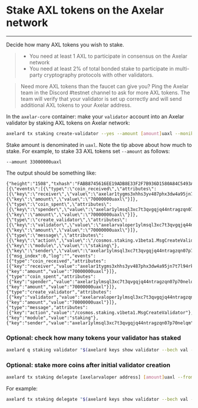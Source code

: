 # Stake AXL tokens on the Axelar network
-----------

Decide how many AXL tokens you wish to stake.


>* You need at least 1 AXL to participate in consensus on the Axelar network
>* You need at least 2% of total bonded stake to participate in multi-party cryptography protocols with other validators.



>Need more AXL tokens than the faucet can give you?  Ping the Axelar team in the Discord #testnet channel to ask for more AXL tokens. The team will verify that your validator is set up correctly and will send additional AXL tokens to your Axelar address.


In the `axelar-core` container: make your `validator` account into an Axelar validator by staking AXL tokens on Axelar network:

```bash
axelard tx staking create-validator --yes --amount [amount]uaxl --moniker "my_awesome_moniker" --commission-rate="0.10" --commission-max-rate="0.20" --commission-max-change-rate="0.01" --min-self-delegation="1" --pubkey="$(axelard tendermint show-validator)" --from validator -b block
```

Stake amount is denominated in `uaxl`. Note the tip above about how much to stake.
For example, to stake 33 AXL tokens set `--amount` as follows:

```shell script
--amount 33000000uaxl
```

The output should be something like:
```json5
{"height":"1508","txhash":"FABB8745616EE19ADB8E33F2F7B936D1580A84C5493A06A36DF9CC28C2A57A17","codespace":"","code":0,"data":"0A2C0A2A2F636F736D6F732E7374616B696E672E763162657461312E4D736743726561746556616C696461746F72","raw_log":"[{\"events\":[{\"type\":\"coin_received\",\"attributes\":[{\"key\":\"receiver\",\"value\":\"axelar1tygms3xhhs3yv487phx3dw4a95jn7t7l94rkyz\"},{\"key\":\"amount\",\"value\":\"70000000uaxl\"}]},{\"type\":\"coin_spent\",\"attributes\":[{\"key\":\"spender\",\"value\":\"axelar1ylmsql3xc7t3qvgqjq44ntragzqn07p70nelqm\"},{\"key\":\"amount\",\"value\":\"70000000uaxl\"}]},{\"type\":\"create_validator\",\"attributes\":[{\"key\":\"validator\",\"value\":\"axelarvaloper1ylmsql3xc7t3qvgqjq44ntragzqn07p70j06j5\"},{\"key\":\"amount\",\"value\":\"70000000uaxl\"}]},{\"type\":\"message\",\"attributes\":[{\"key\":\"action\",\"value\":\"/cosmos.staking.v1beta1.MsgCreateValidator\"},{\"key\":\"module\",\"value\":\"staking\"},{\"key\":\"sender\",\"value\":\"axelar1ylmsql3xc7t3qvgqjq44ntragzqn07p70nelqm\"}]}]}]","logs":[{"msg_index":0,"log":"","events":[{"type":"coin_received","attributes":[{"key":"receiver","value":"axelar1tygms3xhhs3yv487phx3dw4a95jn7t7l94rkyz"},{"key":"amount","value":"70000000uaxl"}]},{"type":"coin_spent","attributes":[{"key":"spender","value":"axelar1ylmsql3xc7t3qvgqjq44ntragzqn07p70nelqm"},{"key":"amount","value":"70000000uaxl"}]},{"type":"create_validator","attributes":[{"key":"validator","value":"axelarvaloper1ylmsql3xc7t3qvgqjq44ntragzqn07p70j06j5"},{"key":"amount","value":"70000000uaxl"}]},{"type":"message","attributes":[{"key":"action","value":"/cosmos.staking.v1beta1.MsgCreateValidator"},{"key":"module","value":"staking"},{"key":"sender","value":"axelar1ylmsql3xc7t3qvgqjq44ntragzqn07p70nelqm"}]}]}],"info":"","gas_wanted":"200000","gas_used":"144641","tx":null,"timestamp":""}
```

### Optional: check how many tokens your validator has staked

```bash
axelard q staking validator "$(axelard keys show validator --bech val -a)" | grep tokens
```

### Optional: stake more coins after initial validator creation

```bash
axelard tx staking delegate [axelarvaloper address] [amount]uaxl --from validator -y
```

For example:

```bash
axelard tx staking delegate "$(axelard keys show validator --bech val -a)" 100000000uaxl --from validator -y
```
